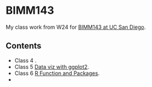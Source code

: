 # BIMM143

My class work from W24 for [BIMM143 at UC San Diego](https://bioboot.github.io/bimm143_W24/).

## Contents

- Class 4 []().
- Class 5 [Data viz with ggplot2]().
- Class 6 [R Function and Packages]().
- 




